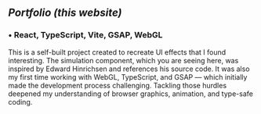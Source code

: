 



## *Portfolio (this website)*

### • React, TypeScript, Vite, GSAP, WebGL

This is a self-built project created to recreate UI effects that I found interesting. The simulation component, which you are seeing here, was inspired by Edward Hinrichsen and references his source code.
It was also my first time working with WebGL, TypeScript, and GSAP — which initially made the development process challenging. Tackling those hurdles deepened my understanding of browser graphics, animation, and type-safe coding.
